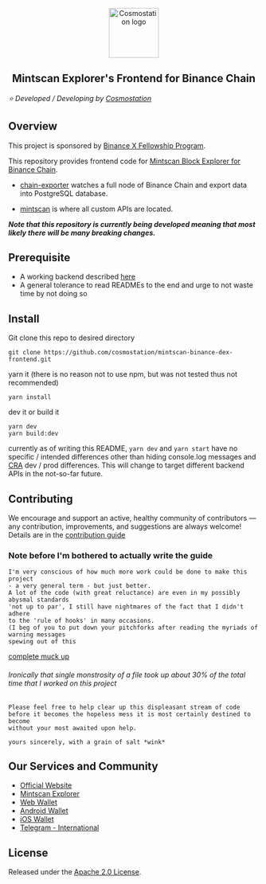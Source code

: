 <p align="center">
  <a href="https://www.cosmostation.io" target="_blank" rel="noopener noreferrer"><img width="100" src="https://user-images.githubusercontent.com/20435620/55696624-d7df2e00-59f8-11e9-9126-edf9a40b11a8.png" alt="Cosmostation logo"></a>
</p>

<h2 align="center">
    Mintscan Explorer's Frontend for Binance Chain 
</h2>

*:star: Developed / Developing by [Cosmostation](https://www.cosmostation.io/)*

## Overview
This project is sponsored by [Binance X Fellowship Program](https://binancex.dev/fellowship.html).

This repository provides frontend code for [Mintscan Block Explorer for Binance Chain](https://binance.mintscan.io/).

- [chain-exporter](https://github.com/cosmostation/mintscan-binance-dex-backend/chain-exporter) watches a full node of Binance Chain and export data into PostgreSQL database.

- [mintscan](https://github.com/cosmostation/mintscan-binance-dex-backend/mintscan) is where all custom APIs are located.

**_Note that this repository is currently being developed meaning that most likely there will be many breaking changes._**

## Prerequisite

- A working backend described [here](https://github.com/cosmostation/mintscan-binance-dex-backend/chain-exporter)
- A general tolerance to read READMEs to the end and urge to not waste time by not doing so

## Install
Git clone this repo to desired directory
```shell
git clone https://github.com/cosmostation/mintscan-binance-dex-frontend.git
```
yarn it (there is no reason not to use npm, but was not tested thus not recommended)
```shell
yarn install
```
dev it or build it
```shell
yarn dev
yarn build:dev
```
currently as of writing this README, `yarn dev` and `yarn start` have no specific / intended differences other than hiding console.log messages and [CRA]([https://github.com/facebook/create-react-app](https://github.com/facebook/create-react-app)) dev / prod differences. This will change to target different backend APIs in the not-so-far future.

## Contributing

We encourage and support an active, healthy community of contributors — any contribution, improvements, and suggestions are always welcome! Details are in the [contribution guide](https://github.com/cosmostation/mintscan-binance-dex-frontend/docs/CONTRIBUTING.md)

### Note before I'm bothered to actually write the guide
```
I'm very conscious of how much more work could be done to make this project
- a very general term - but just better.
A lot of the code (with great reluctance) are even in my possibly abysmal standards
'not up to par', I still have nightmares of the fact that I didn't adhere
to the 'rule of hooks' in many occasions.
(I beg of you to put down your pitchforks after reading the myriads of warning messages
spewing out of this
```

[complete muck up](https://github.com/cosmostation/mintscan-binance-dex-frontend/blob/master/src/hooks/useIndexedPagination/useIndexedPagination.js](https://github.com/cosmostation/mintscan-binance-dex-frontend/blob/master/src/hooks/useIndexedPagination/useIndexedPagination.js))

###### _Ironically that single monstrosity of a file took up about 30% of the total time that I worked on this project_
```
Please feel free to help clear up this displeasant stream of code
before it becomes the hopeless mess it is most certainly destined to become
without your most awaited upon help.

yours sincerely, with a grain of salt *wink*
```

## Our Services and Community 

- [Official Website](https://www.cosmostation.io)
- [Mintscan Explorer](https://www.mintscan.io)
- [Web Wallet](https://wallet.cosmostation.io)
- [Android Wallet](https://bit.ly/2BWex9D)
- [iOS Wallet](https://apple.co/2IAM3Xm)
- [Telegram - International](https://t.me/cosmostation)

## License

Released under the [Apache 2.0 License](https://github.com/cosmostation/mintscan-binance-dex-frontend/LICENSE).